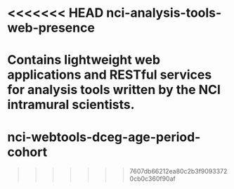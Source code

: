 <<<<<<< HEAD
nci-analysis-tools-web-presence
===============================

Contains lightweight web applications and RESTful services for analysis tools written by the NCI intramural scientists.
=======
# nci-webtools-dceg-age-period-cohort
>>>>>>> 7607db66212ea80c2b3f90933720cb0c360f90af

